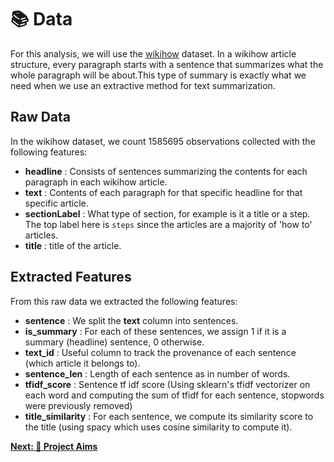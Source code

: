 # 📚 Data

For this analysis, we will use the [wikihow](https://www.tensorflow.org/datasets/catalog/wikihow) dataset. In a wikihow article structure, every paragraph starts with a sentence that summarizes what the whole paragraph will be about.This type of summary is exactly what we need when we use an extractive method for text summarization.

## Raw Data

In the wikihow dataset, we count 1585695 observations collected with the following features:

* **headline** : Consists of sentences summarizing the contents for each paragraph in each wikihow article.
* **text** : Contents of each paragraph for that specific headline for that specific article.
* **sectionLabel** : What type of section, for example is it a title or a step. The top label here is `steps` since the articles are a majority of &#39;how to&#39; articles.
* **title** : title of the article.

## Extracted Features

From this raw data we extracted the following features:

* **sentence** : We split the **text** column into sentences.
* **is_summary** : For each of these sentences, we assign 1 if it is a summary (headline) sentence, 0 otherwise.
* **text_id** : Useful column to track the provenance of each sentence (which article it  belongs to).
* **sentence_len** : Length of each sentence as in number of words.
* **tfidf_score** : Sentence tf idf score (Using sklearn&#39;s tfidf vectorizer on each word and computing the sum of tfidf for each sentence, stopwords were previously removed)
* **title_similarity** : For each sentence, we compute its similarity score to the title (using spacy which uses cosine similarity to compute it).

[**Next: 🎯 Project Aims**](03-project-aims.md)